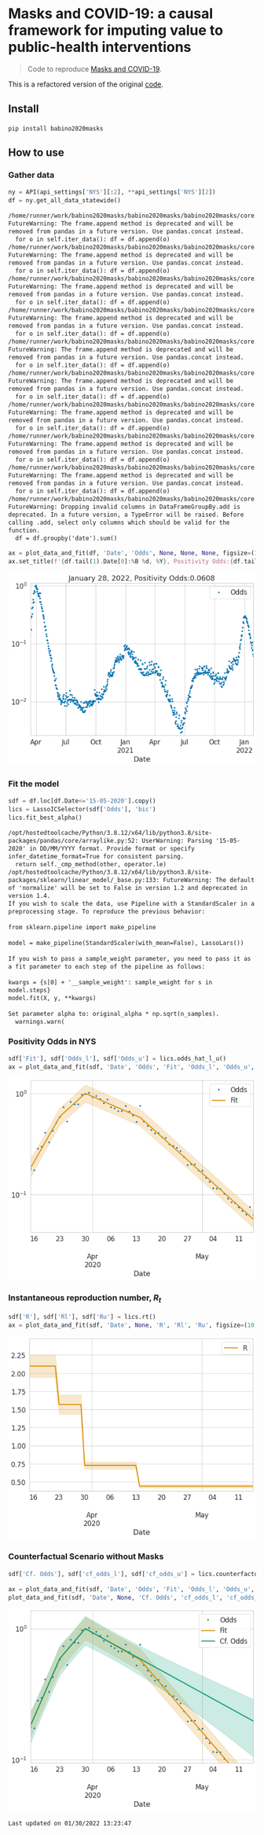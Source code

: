 # Masks and COVID-19: a causal framework for imputing value to public-health interventions
> Code to reproduce <a href='https://arxiv.org/abs/2006.05532'>Masks and COVID-19</a>.


This is a refactored version of the original [code](https://github.com/ababino/corona). 

## Install

`pip install babino2020masks`

## How to use

### Gather data

```python
ny = API(api_settings['NYS'][:2], **api_settings['NYS'][2])
df = ny.get_all_data_statewide()
```

    /home/runner/work/babino2020masks/babino2020masks/babino2020masks/core.py:63: FutureWarning: The frame.append method is deprecated and will be removed from pandas in a future version. Use pandas.concat instead.
      for o in self.iter_data(): df = df.append(o)
    /home/runner/work/babino2020masks/babino2020masks/babino2020masks/core.py:63: FutureWarning: The frame.append method is deprecated and will be removed from pandas in a future version. Use pandas.concat instead.
      for o in self.iter_data(): df = df.append(o)
    /home/runner/work/babino2020masks/babino2020masks/babino2020masks/core.py:63: FutureWarning: The frame.append method is deprecated and will be removed from pandas in a future version. Use pandas.concat instead.
      for o in self.iter_data(): df = df.append(o)
    /home/runner/work/babino2020masks/babino2020masks/babino2020masks/core.py:63: FutureWarning: The frame.append method is deprecated and will be removed from pandas in a future version. Use pandas.concat instead.
      for o in self.iter_data(): df = df.append(o)
    /home/runner/work/babino2020masks/babino2020masks/babino2020masks/core.py:63: FutureWarning: The frame.append method is deprecated and will be removed from pandas in a future version. Use pandas.concat instead.
      for o in self.iter_data(): df = df.append(o)
    /home/runner/work/babino2020masks/babino2020masks/babino2020masks/core.py:63: FutureWarning: The frame.append method is deprecated and will be removed from pandas in a future version. Use pandas.concat instead.
      for o in self.iter_data(): df = df.append(o)
    /home/runner/work/babino2020masks/babino2020masks/babino2020masks/core.py:63: FutureWarning: The frame.append method is deprecated and will be removed from pandas in a future version. Use pandas.concat instead.
      for o in self.iter_data(): df = df.append(o)
    /home/runner/work/babino2020masks/babino2020masks/babino2020masks/core.py:63: FutureWarning: The frame.append method is deprecated and will be removed from pandas in a future version. Use pandas.concat instead.
      for o in self.iter_data(): df = df.append(o)
    /home/runner/work/babino2020masks/babino2020masks/babino2020masks/core.py:63: FutureWarning: The frame.append method is deprecated and will be removed from pandas in a future version. Use pandas.concat instead.
      for o in self.iter_data(): df = df.append(o)
    /home/runner/work/babino2020masks/babino2020masks/babino2020masks/core.py:78: FutureWarning: Dropping invalid columns in DataFrameGroupBy.add is deprecated. In a future version, a TypeError will be raised. Before calling .add, select only columns which should be valid for the function.
      df = df.groupby('date').sum()


```python
ax = plot_data_and_fit(df, 'Date', 'Odds', None, None, None, figsize=(10, 7))
ax.set_title(f'{df.tail(1).Date[0]:%B %d, %Y}, Positivity Odds:{df.tail(1).Odds[0]:2.3}');
```


![png](docs/images/output_6_0.png)


### Fit the model

```python
sdf = df.loc[df.Date<='15-05-2020'].copy()
lics = LassoICSelector(sdf['Odds'], 'bic')
lics.fit_best_alpha()
```

    /opt/hostedtoolcache/Python/3.8.12/x64/lib/python3.8/site-packages/pandas/core/arraylike.py:52: UserWarning: Parsing '15-05-2020' in DD/MM/YYYY format. Provide format or specify infer_datetime_format=True for consistent parsing.
      return self._cmp_method(other, operator.le)
    /opt/hostedtoolcache/Python/3.8.12/x64/lib/python3.8/site-packages/sklearn/linear_model/_base.py:133: FutureWarning: The default of 'normalize' will be set to False in version 1.2 and deprecated in version 1.4.
    If you wish to scale the data, use Pipeline with a StandardScaler in a preprocessing stage. To reproduce the previous behavior:
    
    from sklearn.pipeline import make_pipeline
    
    model = make_pipeline(StandardScaler(with_mean=False), LassoLars())
    
    If you wish to pass a sample_weight parameter, you need to pass it as a fit parameter to each step of the pipeline as follows:
    
    kwargs = {s[0] + '__sample_weight': sample_weight for s in model.steps}
    model.fit(X, y, **kwargs)
    
    Set parameter alpha to: original_alpha * np.sqrt(n_samples). 
      warnings.warn(


### Positivity Odds in NYS

```python
sdf['Fit'], sdf['Odds_l'], sdf['Odds_u'] = lics.odds_hat_l_u()
ax = plot_data_and_fit(sdf, 'Date', 'Odds', 'Fit', 'Odds_l', 'Odds_u', figsize=(10, 7))
```


![png](docs/images/output_10_0.png)


### Instantaneous reproduction number, $R_t$

```python
sdf['R'], sdf['Rl'], sdf['Ru'] = lics.rt()
ax = plot_data_and_fit(sdf, 'Date', None, 'R', 'Rl', 'Ru', figsize=(10, 7), logy=False, palette=[colorblind[1],colorblind[1]])
```


![png](docs/images/output_12_0.png)


### Counterfactual Scenario without  Masks

```python
sdf['Cf. Odds'], sdf['cf_odds_l'], sdf['cf_odds_u'] = lics.counterfactual()
```

```python
ax = plot_data_and_fit(sdf, 'Date', 'Odds', 'Fit', 'Odds_l', 'Odds_u', figsize=(10, 7))
plot_data_and_fit(sdf, 'Date', None, 'Cf. Odds', 'cf_odds_l', 'cf_odds_u', palette=[colorblind[2],colorblind[2]], ax=ax);
```


![png](docs/images/output_15_0.png)


    Last updated on 01/30/2022 13:23:47


